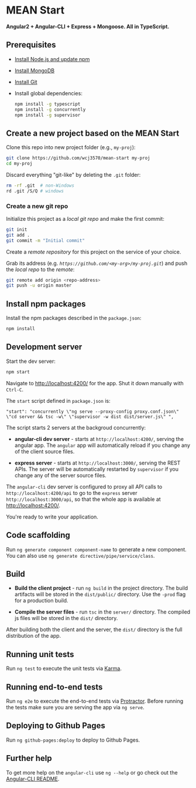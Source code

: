 # MEAN Start

**Angular2 + Angular-CLI + Express + Mongoose. All in TypeScript.** 

## Prerequisites

* [Install Node.js and update npm](https://docs.npmjs.com/getting-started/installing-node)

* [Install MongoDB](https://docs.mongodb.com/manual/installation/)

* [Install Git](https://git-scm.com/book/en/v2/Getting-Started-Installing-Git)

* Install global dependencies:
  ```bash
  npm install -g typescript
  npm install -g concurrently
  npm install -g supervisor
  ```

## Create a new project based on the MEAN Start

Clone this repo into new project folder (e.g., `my-proj`):
```bash
git clone https://github.com/wcj3570/mean-start my-proj
cd my-proj
```

Discard everything "git-like" by deleting the `.git` folder:
```bash
rm -rf .git  # non-Windows
rd .git /S/Q # windows
```

### Create a new git repo

Initialize this project as a *local git repo* and make the first commit:
```bash
git init
git add .
git commit -m "Initial commit"
```

Create a *remote repository* for this project on the service of your choice.

Grab its address (e.g. *`https://github.com/<my-org>/my-proj.git`*) and push the *local repo* to the *remote*:
```bash
git remote add origin <repo-address>
git push -u origin master
```
## Install npm packages

Install the npm packages described in the `package.json`:
```bash
npm install
```

## Development server
Start the dev server:
```bash
npm start
```

Navigate to [http://localhost:4200/](http://localhost:4200/) for the app.
Shut it down manually with `Ctrl-C`.

The `start` script defined in `package.json` is:
```
"start": "concurrently \"ng serve --proxy-config proxy.conf.json\" \"cd server && tsc -w\" \"supervisor -w dist dist/server.js\" ",
```
The script starts 2 servers at the backgroud concurrently:

* **angular-cli dev server** - starts at `http://localhost:4200/`, serving the angular app.
The `angular` app will automatically reload if you change any of the client source files.

* **express server** - starts at `http://localhost:3000/`, serving the REST APIs.
The server will be automatically restarted by `supervisor` if you change any of the server source files.

The `angular-cli` dev server is configured to proxy all API calls to `http://localhost:4200/api` to go to the `express` server `http://localhost:3000/api`, 
so that the whole app is available at [http://localhost:4200/](http://localhost:4200/).

You're ready to write your application.

## Code scaffolding

Run `ng generate component component-name` to generate a new component. You can also use `ng generate directive/pipe/service/class`.

## Build

* **Build the client project** - run `ng build` in the project directory. The build artifacts will be stored in the `dist/public/` directory. Use the `-prod` flag for a production build.

* **Compile the server files** - run `tsc` in the `server/` directory. The compiled js files will be stored in the `dist/` directory.

After building both the client and the server, the `dist/` directory is the full distribution of the app.  

## Running unit tests

Run `ng test` to execute the unit tests via [Karma](https://karma-runner.github.io).

## Running end-to-end tests

Run `ng e2e` to execute the end-to-end tests via [Protractor](http://www.protractortest.org/).
Before running the tests make sure you are serving the app via `ng serve`.

## Deploying to Github Pages

Run `ng github-pages:deploy` to deploy to Github Pages.

## Further help

To get more help on the `angular-cli` use `ng --help` or go check out the [Angular-CLI README](https://github.com/angular/angular-cli/blob/master/README.md).
